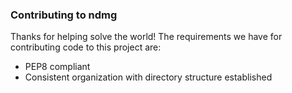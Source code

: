 ### Contributing to ndmg

Thanks for helping solve the world! The requirements we have for contributing code to this project are:

- PEP8 compliant
- Consistent organization with directory structure established
